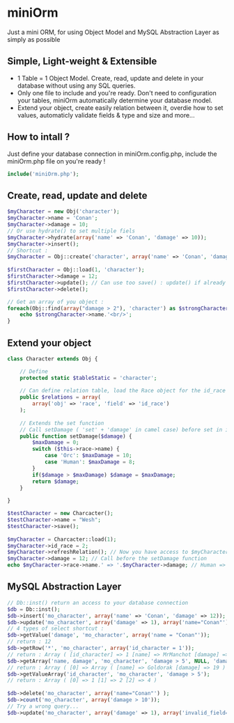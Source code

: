 miniOrm
=======
Just a mini ORM, for using Object Model and MySQL Abstraction Layer as simply as possible

Simple, Light-weight & Extensible
--------
+ 1 Table = 1 Object Model. Create, read, update and delete in your database without using any SQL queries. 
+ Only one file to include and you're ready. Don't need to configuration your tables, miniOrm automatically determine your database model. 
+ Extend your object, create easily relation between it, overdie how to set values, automaticly validate fields & type and size and more... 

How to intall ?
--------
Just define your database connection in miniOrm.config.php, include the miniOrm.php file on you're ready !

```php
include('miniOrm.php');
```

Create, read, update and delete
--------

```php
$myCharacter = new Obj('character');
$myCharacter->name = 'Conan';
$myCharacter->damage = 10;
// Or use hydrate() to set multiple fiels
$myCharacter->hydrate(array('name' => 'Conan', 'damage' => 10));
$myCharacter->insert();
// Shortcut :
$myCharacter = Obj::create('character', array('name' => 'Conan', 'damage' => 10));
 
$firstCharacter = Obj::load(1, 'character');
$firstCharacter->damage = 12;
$firstCharacter->update(); // Can use too save() : update() if already exist, else insert()
$firstCharacter->delete();

// Get an array of you object :
foreach(Obj::find(array("damage > 2"), 'character') as $strongCharacter) {
	echo $strongCharacter->name.'<br/>';
}
```

Extend your object
--------

```php
class Character extends Obj {

	// Define
	protected static $tableStatic = 'character';
     
    // Can define relation table, load the Race object for the id_race field
    public $relations = array(
        array('obj' => 'race', 'field' => 'id_race')
    );
 
    // Extends the set function
    // Call setDamage ( 'set' + 'damage' in camel case) before set in in the object
    public function setDamage($damage) {
        $maxDamage = 0;
        switch ($this->race->name) {
            case 'Orc': $maxDamage = 10;
            case 'Human': $maxDamage = 8;
        }
        if($damage > $maxDamage) $damage = $maxDamage;
        return $damage;
    }
     
}

$testCharacter = new Charcacter();
$testCharacter->name = "Wesh";
$testCharacter->save();
 
$myCharacter = Charcacter::load(1);
$myCharacter->id_race = 2;
$myCharacter->refreshRelation(); // Now you have access to $myCharacter->race as an Obj
$myCharacter->damage = 12; // Call before the setDamage function
echo $myCharacter->race->name.' => '.$myCharacter->damage; // Human => 8
```

MySQL Abstraction Layer
--------

```php
// Db::inst() return an access to your database connection
$db = Db::inst();
$db->insert('mo_character', array('name' => 'Conan', 'damage' => 12));
$db->update('mo_character', array('damage' => 1), array('name="Conan"') );
// 4 types of select shortcut :
$db->getValue('damage', 'mo_character', array('name = "Conan"'));
// return : 12
$db->getRow('*', 'mo_character', array('id_character = 1'));
// return : Array ( [id_character] => 1 [name] => MrManchot [damage] => 10 )
$db->getArray('name, damage', 'mo_character', 'damage > 5', NULL, 'damage DESC', '0,2');
// return : Array ( [0] => Array ( [name] => Goldorak [damage] => 19 ) [1] => Array (...
$db->getValueArray('id_character', 'mo_character', 'damage > 5');
// return : Array ( [0] => 1 [1] => 2 [2] => 4 )
 
$db->delete('mo_character', array('name="Conan"') );
$db->count('mo_character', array('damage > 10'));
// Try a wrong query...
$db->update('mo_character', array('damage' => 1), array('invalid_field="Toto"') );
```
